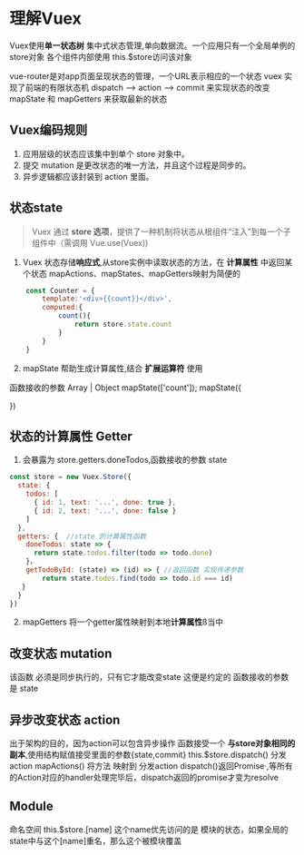 # 理解Vuex

Vuex使用**单一状态树** 集中式状态管理,单向数据流。一个应用只有一个全局单例的store对象
各个组件内部使用 this.$store访问该对象

vue-router是对app页面呈现状态的管理，一个URL表示相应的一个状态
vuex 实现了前端的有限状态机
dispatch --> action --> commit 来实现状态的改变
mapState 和 mapGetters 来获取最新的状态

## Vuex编码规则

1. 应用层级的状态应该集中到单个 store 对象中。
2. 提交 mutation 是更改状态的唯一方法，并且这个过程是同步的。
3. 异步逻辑都应该封装到 action 里面。

## 状态state

>Vuex 通过 **store 选项**，提供了一种机制将状态从根组件“注入”到每一个子组件中（需调用 Vue.use(Vuex))

1. Vuex 状态存储**响应式**,从store实例中读取状态的方法，在 **计算属性** 中返回某个状态
mapActions、mapStates、mapGetters映射为简便的

```javascript
    const Counter = {
        template:'<div>{{count}}</div>',
        computed:{
            count(){
                return store.state.count
            }
        }
    }
```

2. mapState 帮助生成计算属性,结合 **扩展运算符** 使用 

函数接收的参数 Array | Object
mapState(['count']);
mapState({

})

## 状态的计算属性 Getter

1. 会暴露为 store.getters.doneTodos,函数接收的参数 state

```javascript
const store = new Vuex.Store({
  state: {
    todos: [
      { id: 1, text: '...', done: true },
      { id: 2, text: '...', done: false }
    ]
  },
  getters: {  //state 的计算属性函数
    doneTodos: state => {
      return state.todos.filter(todo => todo.done)
    }，
    getTodoById: (state) => (id) => { //返回函数 实现传递参数
        return state.todos.find(todo => todo.id === id)
   }
  }
})
```

2. mapGetters 将一个getter属性映射到本地**计算属性**ß当中

## 改变状态 mutation

该函数 必须是同步执行的，只有它才能改变state 这便是约定的
函数接收的参数是 state


## 异步改变状态 action

出于架构的目的，因为action可以包含异步操作
函数接受一个 **与store对象相同的副本**,使用结构赋值接受里面的参数{state,commit}
this.$store.dispatch() 分发 action
mapActions() 将方法 映射到 分发action
dispatch()返回Promise·,等所有的Action对应的handler处理完毕后，dispatch返回的promise才变为resolve

## Module

命名空间
this.$store.[name]  这个name优先访问的是 模块的状态，如果全局的state中与这个[name]重名，那么这个被模块覆盖